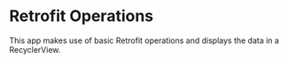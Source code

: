 # Retrofit Operations
This app makes use of basic Retrofit operations and displays the data in a RecyclerView. 
